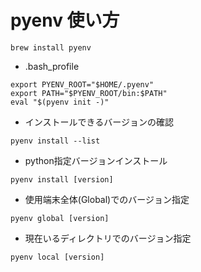 # pyenv 使い方

```
brew install pyenv
```

- .bash_profile
```
export PYENV_ROOT="$HOME/.pyenv"
export PATH="$PYENV_ROOT/bin:$PATH"
eval "$(pyenv init -)"
```

- インストールできるバージョンの確認
```
pyenv install --list
```

- python指定バージョンインストール
```
pyenv install [version]
```

- 使用端末全体(Global)でのバージョン指定
```
pyenv global [version]
```

- 現在いるディレクトリでのバージョン指定
```
pyenv local [version]
```